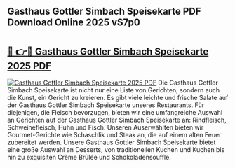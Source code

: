 ## Gasthaus Gottler Simbach Speisekarte PDF Download Online 2025 vS7p0

# <h2><a href="http://gcai90z.nevu.top/?p=Gasthaus+Gottler+Simbach+Speisekarte">🔗 👉🔴 Gasthaus Gottler Simbach Speisekarte 2025 PDF</a></h2>

[![Gasthaus Gottler Simbach Speisekarte 2025 PDF](https://i.imgur.com/dBaPXMq.png)](http://gcai90z.nevu.top/?p=Gasthaus+Gottler+Simbach+Speisekarte)
Die Gasthaus Gottler Simbach Speisekarte ist nicht nur eine Liste von Gerichten, sondern auch die Kunst, ein Gericht zu kreieren. Es gibt viele leichte und frische Salate auf der Gasthaus Gottler Simbach Speisekarte unseres Restaurants. Für diejenigen, die Fleisch bevorzugen, bieten wir eine umfangreiche Auswahl an Gerichten auf der Gasthaus Gottler Simbach Speisekarte an: Rindfleisch, Schweinefleisch, Huhn und Fisch. Unseren Auserwählten bieten wir Gourmet-Gerichte wie Schaschlik und Steak an, die auf einem alten Feuer zubereitet werden. Unsere Gasthaus Gottler Simbach Speisekarte bietet eine große Auswahl an Desserts, von traditionellen Kuchen und Kuchen bis hin zu exquisiten Crème Brûlée und Schokoladensouffle.
